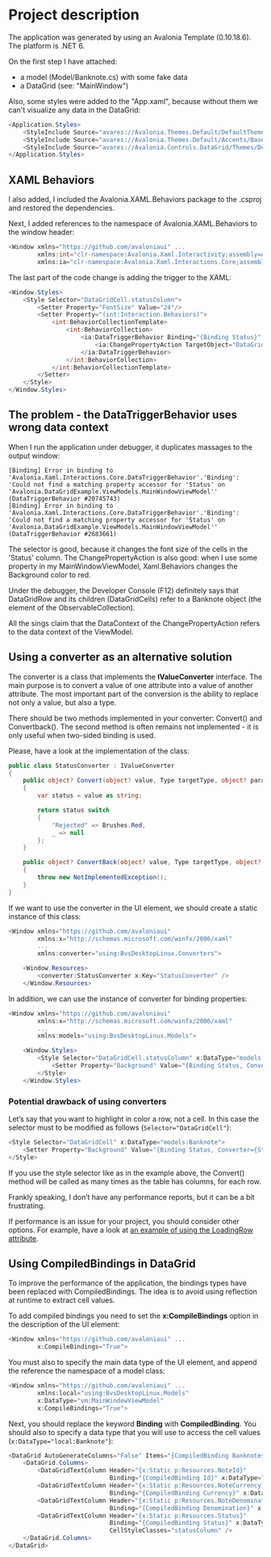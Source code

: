 # Project description

The application was generated by using an Avalonia Template (0.10.18.6). The platform is .NET 6.

On the first step I have attached:

- a model (Model/Banknote.cs) with some fake data
- a DataGrid (see: "MainWindow")

Also, some styles were added to the "App.xaml", because without them we can't visualize any data in the DataGrid:

``` csharp
<Application.Styles>
    <StyleInclude Source="avares://Avalonia.Themes.Default/DefaultTheme.xaml"/>
    <StyleInclude Source="avares://Avalonia.Themes.Default/Accents/BaseLight.xaml"/>
    <StyleInclude Source="avares://Avalonia.Controls.DataGrid/Themes/Default.xaml"/>
</Application.Styles>
```

## XAML Behaviors

I also added, I included the Avalonia.XAML.Behaviors package to the .csproj and restored the dependencies.

Next, I added references to the namespace of Avalonia.XAML.Behaviors to the window header:

``` csharp
<Window xmlns="https://github.com/avaloniaui" ...
		xmlns:int="clr-namespace:Avalonia.Xaml.Interactivity;assembly=Avalonia.Xaml.Interactivity"
        xmlns:ia="clr-namespace:Avalonia.Xaml.Interactions.Core;assembly=Avalonia.Xaml.Interactions"
```

The last part of the code change is adding the trigger to the XAML:

``` csharp
<Window.Styles>
    <Style Selector="DataGridCell.statusColumn">
        <Setter Property="FontSize" Value="24"/>
        <Setter Property="(int:Interaction.Behaviors)">
            <int:BehaviorCollectionTemplate>
                <int:BehaviorCollection>
                    <ia:DataTriggerBehavior Binding="{Binding Status}" ComparisonCondition="Equal" Value="Rejected">
                        <ia:ChangePropertyAction TargetObject="DataGridCell" PropertyName="Background" Value="Red" />
                    </ia:DataTriggerBehavior>
                </int:BehaviorCollection>
            </int:BehaviorCollectionTemplate>
        </Setter>
    </Style>
</Window.Styles>
```

## The problem - the DataTriggerBehavior uses wrong data context

When I run the application under debugger, it duplicates massages to the output window:

``` output
[Binding] Error in binding to 'Avalonia.Xaml.Interactions.Core.DataTriggerBehavior'.'Binding': 'Could not find a matching property accessor for 'Status' on 'Avalonia.DataGridExample.ViewModels.MainWindowViewModel'' (DataTriggerBehavior #20745743)
[Binding] Error in binding to 'Avalonia.Xaml.Interactions.Core.DataTriggerBehavior'.'Binding': 'Could not find a matching property accessor for 'Status' on 'Avalonia.DataGridExample.ViewModels.MainWindowViewModel'' (DataTriggerBehavior #2683661)
```

The selector is good, because it changes the font size of the cells in the 'Status' column. The ChangePropertyAction is also good: when I use some property in my MainWindowViewModel, Xaml.Behaviors changes the Background color to red.

Under the debugger, the Developer Console (F12) definitely says that DataGridRow and its children (DataGridCells) refer to a Banknote object (the element of the ObservableCollection).

All the sings claim that the DataContext of the ChangePropertyAction refers to the data context of the ViewModel.

## Using a converter as an alternative solution

The converter is a class that implements the **IValueConverter** interface. The main purpose is to convert a value of one attribute into a value of another attribute. The most important part of the conversion is the ability to replace not only a value, but also a type.

There should be two methods implemented in your converter: Convert() and Convertback(). The second method is often remains not implemented - it is only useful when two-sided binding is used. 

Please, have a look at the implementation of the class:

``` csharp
public class StatusConverter : IValueConverter
{
    public object? Convert(object? value, Type targetType, object? parameter, CultureInfo culture)
    {
        var status = value as string;

        return status switch
        {
            "Rejected" => Brushes.Red,
            _ => null
        };
    }

    public object? ConvertBack(object? value, Type targetType, object? parameter, CultureInfo culture)
    {
        throw new NotImplementedException();
    }
}
```

If we want to use the converter in the UI element, we should create a static instance of this class:

``` csharp
<Window xmlns="https://github.com/avaloniaui"
        xmlns:x="http://schemas.microsoft.com/winfx/2006/xaml"
        ...
		xmlns:converter="using:BvsDesktopLinux.Converters">

    <Window.Resources>
        <converter:StatusConverter x:Key="StatusConverter" />
    </Window.Resources>
```

In addition, we can use the instance of converter for binding properties:

``` csharp
<Window xmlns="https://github.com/avaloniaui"
        xmlns:x="http://schemas.microsoft.com/winfx/2006/xaml"
        ...
		xmlns:models="using:BvsDesktopLinux.Models">

	<Window.Styles>
        <Style Selector="DataGridCell.statusColumn" x:DataType="models:Banknote">
            <Setter Property="Background" Value="{Binding Status, Converter={StaticResource StatusConverter}}" />
        </Style>
	</Window.Styles>
```

### Potential drawback of using converters

Let’s say that you want to highlight in color a row, not a cell. In this case the selector must to be modified as follows (`Selector="DataGridCell"`):

``` csharp
<Style Selector="DataGridCell" x:DataType="models:Banknote">
    <Setter Property="Background" Value="{Binding Status, Converter={StaticResource StatusConverter}}" />
</Style>
```

If you use the style selector like as in the example above, the Convert() method will be called as many times as the table has columns, for each row.

Frankly speaking, I don’t have any performance reports, but it can be a bit frustrating.

If performance is an issue for your project, you should consider other options. For example, have a look at [an example of using the LoadingRow attribute](https://stackoverflow.com/questions/61589139/avalonia-ui-c-sharp-xaml-wpf-adjust-data-grid-row-color-based-on-column-value/75554247#75554247).

## Using CompiledBindings in DataGrid

To improve the performance of the application, the bindings types have been replaced with CompiledBindings. The idea is to avoid using reflection at  runtime to extract cell values.

To add compiled bindings you need to set the **x:CompileBindings** option in the description of the UI element:

``` csharp
<Window xmlns="https://github.com/avaloniaui" ...
		x:CompileBindings="True">
```

You must also to specify the main data type of the UI element, and append the reference the namespace of a model class:

``` csharp
<Window xmlns="https://github.com/avaloniaui" ...
		xmlns:local="using:BvsDesktopLinux.Models"
		x:DataType="vm:MainWindowViewModel"
		x:CompileBindings="True">
```

Next, you should replace the keyword **Binding** with **CompiledBinding**. You should also to specify a data type that you will use to access the cell values (`x:DataType="local:Banknote"`):

``` csharp
<DataGrid AutoGenerateColumns="False" Items="{CompiledBinding Banknotes}">
    <DataGrid.Columns>
        <DataGridTextColumn Header="{x:Static p:Resources.NoteId}" 
                            Binding="{CompiledBinding Id}" x:DataType="local:Banknote" />
        <DataGridTextColumn Header="{x:Static p:Resources.NoteCurrency}" 
                            Binding="{CompiledBinding Currency}" x:DataType="local:Banknote" />
        <DataGridTextColumn Header="{x:Static p:Resources.NoteDenomination}" 
                            Binding="{CompiledBinding Denomination}" x:DataType="local:Banknote" />
        <DataGridTextColumn Header="{x:Static p:Resources.Status}" 
                            Binding="{CompiledBinding Status}" x:DataType="local:Banknote" 
                            CellStyleClasses="statusColumn" />
    </DataGrid.Columns>
</DataGrid>
```
